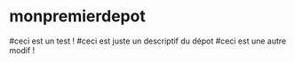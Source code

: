 # monpremierdepot
#ceci est un test ! 
#ceci est juste un descriptif du dépot
#ceci est une autre modif ! 